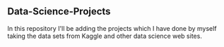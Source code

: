 ## Data-Science-Projects ##    
In this repository I'll be adding the projects which I have done by myself taking the data sets from Kaggle and other data science web sites.                              
  
